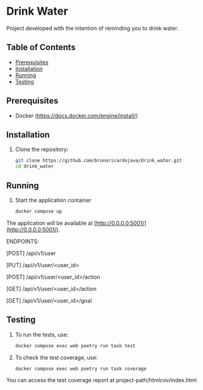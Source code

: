 # Drink Water

Project developed with the intention of reminding you to drink water.

## Table of Contents

- [Prerequisites](#prerequisites)
- [Installation](#installation)
- [Running](#running)
- [Testing](#testing)

## Prerequisites

- Docker (https://docs.docker.com/engine/install/)

## Installation

1. Clone the repository:

    ```bash
    git clone https://github.com/brunoricardojava/drink_water.git
    cd drink_water
    ```

## Running

1. Start the application container

    ```bash
    docker compose up
    ```

The application will be available at [http://0.0.0.0:5001/](http://0.0.0.0:5001/).

ENDPOINTS:

[POST] /api/v1/user

[PUT] /api/v1/user/<user_id>

[POST] /api/v1/user/<user_id>/action

[GET] /api/v1/user/<user_id>/action

[GET] /api/v1/user/<user_id>/goal

## Testing

1. To run the tests, use:

    ```bash
    docker compose exec web poetry run task test
    ```

2. To check the test coverage, use:

    ```bash
    docker compose exec web poetry run task coverage
    ```

You can access the test coverage report at project-path/htmlcov/index.html
